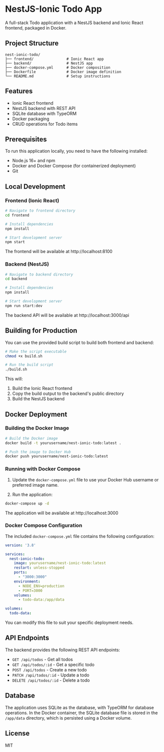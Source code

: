 # NestJS-Ionic Todo App

A full-stack Todo application with a NestJS backend and Ionic React frontend, packaged in Docker.

## Project Structure

```
nest-ionic-todo/
├── frontend/               # Ionic React app
├── backend/                # NestJS app
├── docker-compose.yml      # Docker composition
├── Dockerfile              # Docker image definition
└── README.md               # Setup instructions
```

## Features

- Ionic React frontend
- NestJS backend with REST API
- SQLite database with TypeORM
- Docker packaging
- CRUD operations for Todo items

## Prerequisites

To run this application locally, you need to have the following installed:

- Node.js 16+ and npm
- Docker and Docker Compose (for containerized deployment)
- Git

## Local Development

### Frontend (Ionic React)

```bash
# Navigate to frontend directory
cd frontend

# Install dependencies
npm install

# Start development server
npm start
```

The frontend will be available at http://localhost:8100

### Backend (NestJS)

```bash
# Navigate to backend directory
cd backend

# Install dependencies
npm install

# Start development server
npm run start:dev
```

The backend API will be available at http://localhost:3000/api

## Building for Production

You can use the provided build script to build both frontend and backend:

```bash
# Make the script executable
chmod +x build.sh

# Run the build script
./build.sh
```

This will:
1. Build the Ionic React frontend
2. Copy the build output to the backend's public directory
3. Build the NestJS backend

## Docker Deployment

### Building the Docker Image

```bash
# Build the Docker image
docker build -t yourusername/nest-ionic-todo:latest .

# Push the image to Docker Hub
docker push yourusername/nest-ionic-todo:latest
```

### Running with Docker Compose

1. Update the `docker-compose.yml` file to use your Docker Hub username or preferred image name.

2. Run the application:

```bash
docker-compose up -d
```

The application will be available at http://localhost:3000

### Docker Compose Configuration

The included `docker-compose.yml` file contains the following configuration:

```yaml
version: '3.8'

services:
  nest-ionic-todo:
    image: yourusername/nest-ionic-todo:latest
    restart: unless-stopped
    ports:
      - "3000:3000"
    environment:
      - NODE_ENV=production
      - PORT=3000
    volumes:
      - todo-data:/app/data

volumes:
  todo-data:
```

You can modify this file to suit your specific deployment needs.

## API Endpoints

The backend provides the following REST API endpoints:

- `GET /api/todos` - Get all todos
- `GET /api/todos/:id` - Get a specific todo
- `POST /api/todos` - Create a new todo
- `PATCH /api/todos/:id` - Update a todo
- `DELETE /api/todos/:id` - Delete a todo

## Database

The application uses SQLite as the database, with TypeORM for database operations. 
In the Docker container, the SQLite database file is stored in the `/app/data` directory, 
which is persisted using a Docker volume.

## License

MIT